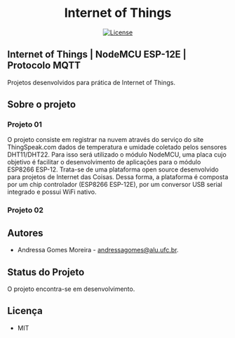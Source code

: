 <h1 align="center">
    Internet of Things 
</h1>

<p align="center">
    
  <a href="LICENSE" >
    <img alt="License" src="https://img.shields.io/badge/license-MIT-%23F8952D">
  </a>
</p>

## Internet of Things | NodeMCU ESP-12E | Protocolo MQTT

Projetos desenvolvidos para prática de Internet of Things.

## Sobre o projeto

### Projeto 01

O projeto consiste em registrar na nuvem através do serviço do site ThingSpeak.com dados de temperatura e umidade coletado pelos sensores DHT11/DHT22. Para isso será utilizado o módulo NodeMCU, uma placa cujo objetivo é facilitar o desenvolvimento de aplicações para o módulo ESP8266 ESP-12. Trata-se de uma plataforma open source desenvolvido para projetos de Internet das Coisas. Dessa forma, a plataforma é composta por um chip controlador (ESP8266 ESP-12E), por um conversor USB serial integrado e possui WiFi nativo. 

### Projeto 02


## Autores
- Andressa Gomes Moreira - andressagomes@alu.ufc.br.

## Status do Projeto
O projeto encontra-se em desenvolvimento. 

## Licença
- MIT

